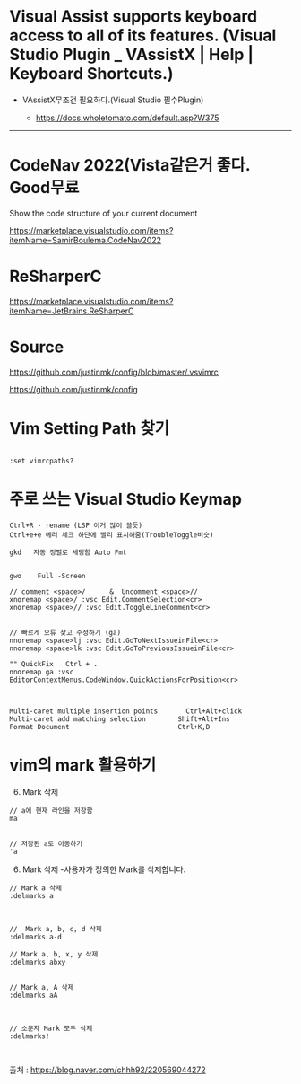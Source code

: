 # Visual Assist supports keyboard access to all of its features. (Visual Studio Plugin _ VAssistX | Help | Keyboard Shortcuts.)

- VAssistX무조건 필요하다.(Visual Studio 필수Plugin)

  - https://docs.wholetomato.com/default.asp?W375

<hr>

# CodeNav 2022(Vista같은거 좋다. Good무료

Show the code structure of your current document

https://marketplace.visualstudio.com/items?itemName=SamirBoulema.CodeNav2022

# ReSharperC

https://marketplace.visualstudio.com/items?itemName=JetBrains.ReSharperC

# Source

https://github.com/justinmk/config/blob/master/.vsvimrc


https://github.com/justinmk/config

# Vim Setting Path 찾기

```

:set vimrcpaths?

```

# 주로 쓰는 Visual Studio Keymap

```
Ctrl+R - rename (LSP 이거 많이 쓸듯)
Ctrl+e+e 에러 체크 하단에 빨리 표시해줌(TroubleToggle비슷)

gkd   자동 정렬로 세팅함 Auto Fmt


gwo    Full -Screen

// comment <space>/      &  Uncomment <space>//
xnoremap <space>/ :vsc Edit.CommentSelection<cr>
xnoremap <space>// :vsc Edit.ToggleLineComment<cr>


// 빠르게 오류 찾고 수정하기 (ga)
nnoremap <space>lj :vsc Edit.GoToNextIssueinFile<cr>
nnoremap <space>lk :vsc Edit.GoToPreviousIssueinFile<cr>

"" QuickFix   Ctrl + .
nnoremap ga :vsc EditorContextMenus.CodeWindow.QuickActionsForPosition<cr>


```


```

Multi-caret multiple insertion points	    Ctrl+Alt+click
Multi-caret add matching selection	      Shift+Alt+Ins
Format Document	                          Ctrl+K,D  

```


# vim의 mark 활용하기

6. Mark 삭제

```
// a에 현재 라인을 저장함
ma


// 저장된 a로 이동하기
'a
```



6. Mark 삭제
-사용자가 정의한 Mark를 삭제합니다.

```
// Mark a 삭제
:delmarks a
	

 
//  Mark a, b, c, d 삭제
:delmarks a-d

// Mark a, b, x, y 삭제
:delmarks abxy
	

// Mark a, A 삭제 
:delmarks aA



// 소문자 Mark 모두 삭제
:delmarks!
	


```

출처 : https://blog.naver.com/chhh92/220569044272
